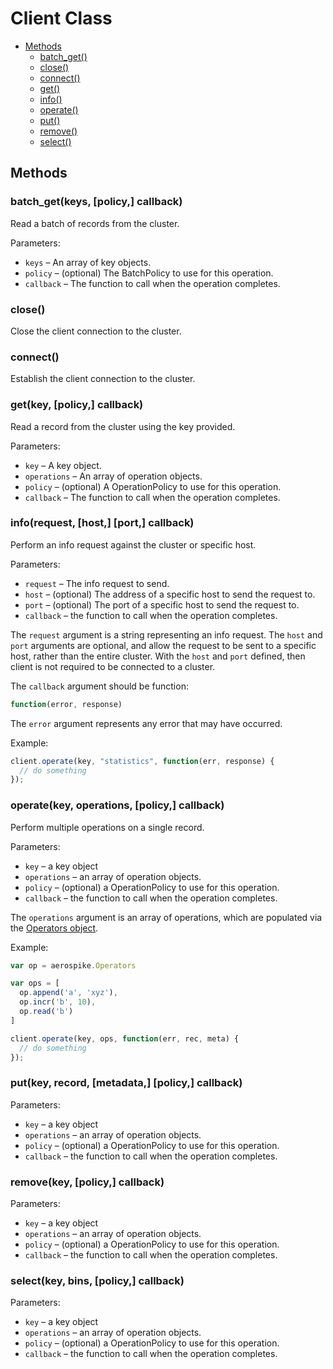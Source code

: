 # Client Class

- [Methods](#methods)
	- [batch_get()](#batch_get)
	- [close()](#close)
	- [connect()](#connect)
	- [get()](#get)
	- [info()](#info)
	- [operate()](#operate)
	- [put()](#put)
	- [remove()](#remove)
	- [select()](#select)


<a name="methods"></a>
## Methods



<a name="batch_get"></a>
### batch_get(keys, [policy,] callback)

Read a batch of records from the cluster.

Parameters:

- `keys` – An array of key objects.
- `policy` – (optional) The BatchPolicy to use for this operation.
- `callback` – The function to call when the operation completes.



<a name="close"></a>
### close()

Close the client connection to the cluster.



<a name="connect"></a>
### connect()

Establish the client connection to the cluster.



<a name="get"></a>
### get(key, [policy,] callback)

Read a record from the cluster using the key provided.

Parameters:

- `key` – A key object.
- `operations` – An array of operation objects.
- `policy` – (optional) A OperationPolicy to use for this operation.
- `callback` – The function to call when the operation completes.



<a name="info"></a>
### info(request, [host,] [port,] callback)

Perform an info request against the cluster or specific host.

Parameters:

- `request` – The info request to send.
- `host` – (optional) The address of a specific host to send the request to.
- `port` – (optional) The port of a specific host to send the request to.
- `callback` – the function to call when the operation completes.

The `request` argument is a string representing an info request. The `host` and `port` arguments are optional, and allow the request to be sent to a specific host, rather than the entire cluster. With the `host` and `port` defined, then client is not required to be connected to a cluster.

The `callback` argument should be function:

```js
function(error, response)
```

The `error` argument represents any error that may have occurred. 

Example:

```js
client.operate(key, "statistics", function(err, response) {
  // do something
});
```


<a name="operate"></a>
### operate(key, operations, [policy,] callback)

Perform multiple operations on a single record. 

Parameters:

- `key` – a key object
- `operations` – an array of operation objects.
- `policy` – (optional) a OperationPolicy to use for this operation.
- `callback` – the function to call when the operation completes.


The `operations` argument is an array of operations, which are populated via the [Operators object](operators.md). 

Example:

```js
var op = aerospike.Operators

var ops = [
  op.append('a', 'xyz'),
  op.incr('b', 10),
  op.read('b')
]

client.operate(key, ops, function(err, rec, meta) {
  // do something
});
```


<a name="put"></a>
### put(key, record, [metadata,] [policy,] callback)

Parameters:

- `key` – a key object
- `operations` – an array of operation objects.
- `policy` – (optional) a OperationPolicy to use for this operation.
- `callback` – the function to call when the operation completes.



<a name="remove"></a>
### remove(key, [policy,] callback)

Parameters:

- `key` – a key object
- `operations` – an array of operation objects.
- `policy` – (optional) a OperationPolicy to use for this operation.
- `callback` – the function to call when the operation completes.



<a name="select"></a>
### select(key, bins, [policy,] callback)

Parameters:

- `key` – a key object
- `operations` – an array of operation objects.
- `policy` – (optional) a OperationPolicy to use for this operation.
- `callback` – the function to call when the operation completes.

